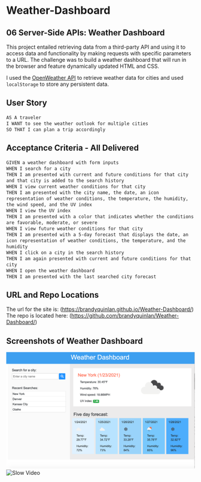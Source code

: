 # Weather-Dashboard
## 06 Server-Side APIs: Weather Dashboard

This project entailed retrieving data from a third-party API and using it to access data and functionality by making requests with specific parameters to a URL. The challenge was to build a weather dashboard that will run in the browser and feature dynamically updated HTML and CSS.

I used the [OpenWeather API](https://openweathermap.org/api) to retrieve weather data for cities and used `localStorage` to store any persistent data.

## User Story

```
AS A traveler
I WANT to see the weather outlook for multiple cities
SO THAT I can plan a trip accordingly
```

## Acceptance Criteria - All Delivered

```
GIVEN a weather dashboard with form inputs
WHEN I search for a city
THEN I am presented with current and future conditions for that city and that city is added to the search history
WHEN I view current weather conditions for that city
THEN I am presented with the city name, the date, an icon representation of weather conditions, the temperature, the humidity, the wind speed, and the UV index
WHEN I view the UV index
THEN I am presented with a color that indicates whether the conditions are favorable, moderate, or severe
WHEN I view future weather conditions for that city
THEN I am presented with a 5-day forecast that displays the date, an icon representation of weather conditions, the temperature, and the humidity
WHEN I click on a city in the search history
THEN I am again presented with current and future conditions for that city
WHEN I open the weather dashboard
THEN I am presented with the last searched city forecast
```
## URL and Repo Locations
The url for the site is: (https://brandyquinlan.github.io/Weather-Dashboard/)<br>
The repo is located here: (https://github.com/brandyquinlan/Weather-Dashboard/)

## Screenshots of Weather Dashboard
![Screenshot](/assets/mov_img/HW06.png)
![Slow Video](/assets/mov_img/HW06.gif)
